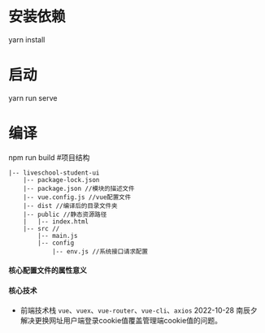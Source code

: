 # 安装依赖
yarn install
# 启动
yarn run serve     
# 编译
npm run build
#项目结构
```
|-- liveschool-student-ui
    |-- package-lock.json
    |-- package.json //模块的描述文件
    |-- vue.config.js //vue配置文件
    |-- dist //编译后的目录文件夹
    |-- public //静态资源路径
    |   |-- index.html
    |-- src //
        |-- main.js
        |-- config
            |-- env.js //系统接口请求配置
```
#### 核心配置文件的属性意义

#### 核心技术
- 前端技术栈 `vue`、`vuex`、`vue-router`、`vue-cli`、`axios`
2022-10-28 南辰夕
解决更换网址用户端登录cookie值覆盖管理端cookie值的问题。